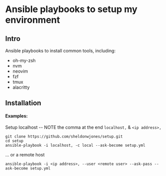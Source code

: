 # Ansible playbooks to setup my environment


## Intro
Ansible playbooks to install common tools, including:

* oh-my-zsh
* nvm
* neovim
* fzf
* tmux
* alacritty

## Installation

#### Examples:
Setup localhost -- NOTE the comma at the end `localhost,` & `<ip address>,`
```
git clone https://github.com/sheldonwjones/setup.git
cd setup
ansible-playbook -i localhost, -c local --ask-become setup.yml
```
... or a remote host
```
ansible-playbook -i <ip address>, --user <remote user> --ask-pass --ask-become setup.yml
```
